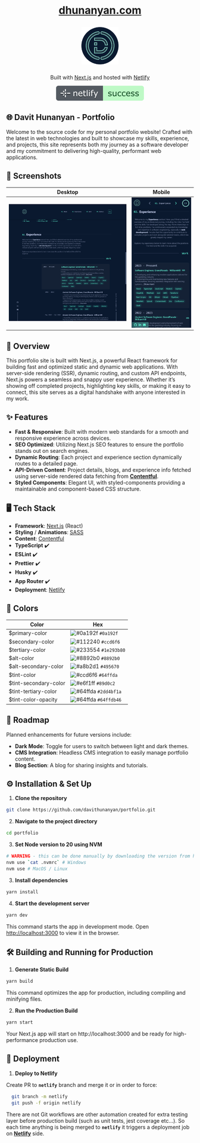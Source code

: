 <h1 align="center">
  <a href="https://dhunanyan.com" alt="Official Website">
    <p>dhunanyan.com</p>
    <img alt="Logo" src="https://raw.githubusercontent.com/dhunanyan/portfolio/master/public/svg/i_logo-bg.svg" width="100" />
  </a>
</h1>

<p align="center">
  Built with <a href="https://dhunanyan.com" alt="Next.js">Next.js</a> and hosted with <a href="https://dhunanyan.com" alt="https://www.netlify.com">Netlify</a>
</p>

<p align="center">
  <a href="https://app.netlify.com/sites/dhunanyan/deploys" alt="Netlify Deploys">
    <img alt="Netlify Status" src="https://raw.githubusercontent.com/dhunanyan/portfolio/master/docs/i_netlify.svg"  />
  </a>
</p>

## 🌐 Davit Hunanyan - Portfolio

Welcome to the source code for my personal portfolio website! Crafted with the latest in web technologies and built to showcase my skills, experience, and projects, this site represents both my journey as a software developer and my commitment to delivering high-quality, performant web applications.

## 📸 Screenshots

| Desktop                                                                                                         | Mobile                                                                                                        |
| --------------------------------------------------------------------------------------------------------------- | ------------------------------------------------------------------------------------------------------------- |
| ![Desktop Screenshot](https://raw.githubusercontent.com/dhunanyan/portfolio/master/docs/screenshot-desktop.png) | ![Mobile Screenshot](https://raw.githubusercontent.com/dhunanyan/portfolio/master/docs/screenshot-mobile.png) |

## 🎨 Overview

This portfolio site is built with Next.js, a powerful React framework for building fast and optimized static and dynamic web applications. With server-side rendering (SSR), dynamic routing, and custom API endpoints, Next.js powers a seamless and snappy user experience. Whether it’s showing off completed projects, highlighting key skills, or making it easy to connect, this site serves as a digital handshake with anyone interested in my work.

## ✨ Features

- **Fast & Responsive**: Built with modern web standards for a smooth and responsive experience across devices.
- **SEO Optimized**: Utilizing Next.js SEO features to ensure the portfolio stands out on search engines.
- **Dynamic Routing**: Each project and experience section dynamically routes to a detailed page.
- **API-Driven Content**: Project details, blogs, and experience info fetched using server-side rendered data fetching from [**Contentful**](https://www.contentful.com 'Contentful').
- **Styled Components**: Elegant UI, with styled-components providing a maintainable and component-based CSS structure.

## 🖥️ Tech Stack

- **Framework**: [Next.js](https://nextjs.org 'Next.js') (React)
- **Styling** / **Animations**: [SASS](https://sass-lang.com 'SASS')
- **Content**: [Contentful](https://www.contentful.com 'Contentful')
- **TypeScript** ✔️
- **ESLint** ✔️
- **Prettier** ✔️
- **Husky** ✔️
- **App Router** ✔️
- **Deployment**: [Netlify](https://www.netlify.com, 'Netlify')

## 🎨 Colors

| Color                 | Hex                                                                  |
| --------------------- | -------------------------------------------------------------------- |
| $primary-color        | ![#0a192f](https://via.placeholder.com/10/0a192f?text=+) `#0a192f`   |
| $secondary-color      | ![#112240](https://via.placeholder.com/10/ccd6f6?text=+) `#ccd6f6`   |
| $tertiary-color       | ![#233554](https://via.placeholder.com/10/232A39?text=+) `#1e293b80` |
| $alt-color            | ![#8892b0](https://via.placeholder.com/10/8892b0?text=+) `#8892b0`   |
| $alt-secondary-color  | ![#a8b2d1](https://via.placeholder.com/10/495670?text=+) `#495670`   |
| $tint-color           | ![#ccd6f6](https://via.placeholder.com/10/64ffda?text=+) `#64ffda`   |
| $tint-secondary-color | ![#e6f1ff](https://via.placeholder.com/10/89d0c2?text=+) `#89d0c2`   |
| $tint-tertiary-color  | ![#64ffda](https://via.placeholder.com/10/293C43?text=+) `#2dd4bf1a` |
| $tint-color-opacity   | ![#64ffda](https://via.placeholder.com/10/386463?text=+) `#64ffdb46` |

## 🚧 Roadmap

Planned enhancements for future versions include:

- **Dark Mode**: Toggle for users to switch between light and dark themes.
- **CMS Integration**: Headless CMS integration to easily manage portfolio content.
- **Blog Section**: A blog for sharing insights and tutorials.

## ⚙️ Installation & Set Up

1. **Clone the repository**

```bash
git clone https://github.com/davithunanyan/portfolio.git
```

2. **Navigate to the project directory**

```bash
cd portfolio
```

3. **Set Node version to 20 using NVM**

```bash
# WARNING - this can be done manually by downloading the version from https://nodejs.org/en/download/package-manager
nvm use `cat .nvmrc` # Windows
nvm use # MacOS / Linux
```

3. **Install dependencies**

```bash
yarn install
```

4. **Start the development server**

```bash
yarn dev
```

This command starts the app in development mode. Open [http://localhost:3000](http://localhost:3000) to view it in the browser.

## 🛠 Building and Running for Production

1. **Generate Static Build**

```bash
yarn build
```

This command optimizes the app for production, including compiling and minifying files.

2. **Run the Production Build**

```bash
yarn start
```

Your Next.js app will start on http://localhost:3000 and be ready for high-performance production use.

## 🚀 Deployment

1. **Deploy to Netlify**

Create PR to **`netlify`** branch and merge it or in order to force:

```bash
  git branch -m netlify
  git push -f origin netlify
```

There are not Git workflows are other automation created for extra testing layer before production build (such as unit tests, jest coverage etc...). So each time anything is being merged to **`netlify`** it triggers a deployment job on [**Netlify**](https://app.netlify.com/sites/dhunanyan/deploys) side.
